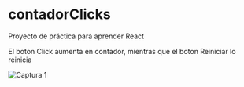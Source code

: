 # contadorClicks
Proyecto de práctica para aprender React

El boton Click aumenta en contador, mientras que el boton Reiniciar lo reinicia

![Captura 1](imgs/1.png)
